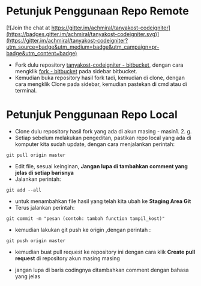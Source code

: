 # Petunjuk Penggunaan Repo Remote

[![Join the chat at https://gitter.im/achmiral/tanyakost-codeigniter](https://badges.gitter.im/achmiral/tanyakost-codeigniter.svg)](https://gitter.im/achmiral/tanyakost-codeigniter?utm_source=badge&utm_medium=badge&utm_campaign=pr-badge&utm_content=badge)

* Fork dulu repository [tanyakost-codeigniter - bitbucket](https://bitbucket.org/achmiral/tanyakost-codeigniter), dengan cara mengklik [fork - bitbucket](https://bitbucket.org/achmiral/tanyakost-codeigniter/fork) pada sidebar bitbucket.
* Kemudian buka repository hasil fork tadi, kemudian di clone, dengan cara mengklik Clone pada sidebar, kemudian pastekan di cmd atau di terminal.

# Petunjuk Penggunaan Repo Local
* Clone dulu repository hasil fork yang ada di akun masing - masin1. 2. g.
* Setiap sebelum melakukan pengeditan, pastikan repo local yang ada di komputer kita sudah update, dengan cara menjalankan perintah:

```
git pull origin master
```

* Edit file, sesuai keinginan, **Jangan lupa di tambahkan comment yang jelas di setiap barisnya**
* Jalankan perintah:

```
git add --all
```
* untuk menambahkan file hasil yang telah kita ubah ke **Staging Area Git**
* Terus jalankan perintah: 


```
git commit -m "pesan (contoh: tambah function tampil_kost)"
```

* kemudian lakukan git push ke origin ,dengan perintah : 


```
git push origin master
```

* kemudian buat pull request ke repository ini dengan cara klik **Create pull request** di repository akun masing masing

* jangan lupa di baris codingnya ditambahkan comment dengan bahasa yang jelas
